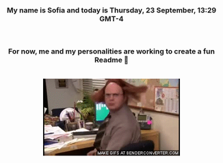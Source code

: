 


<div align="center">
<h3 >My name is Sofia and today is Thursday, 23 September, 13:29 GMT-4</h3><br>
<h3 >For now, me and my personalities are working to create a fun Readme 👋
</h3><br>
<img src='img/dwight.gif' alt='working...'/>
</div>
